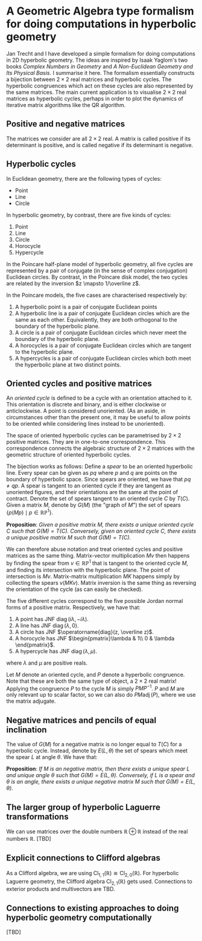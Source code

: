 # A Geometric Algebra type formalism for doing computations in hyperbolic geometry

Jan Trecht and I have developed a simple formalism for doing computations in 2D hyperbolic geometry. The ideas are inspired by Isaak Yaglom's two books *Complex Numbers in Geometry* and *A Non-Euclidean Geometry and Its Physical Basis*. I summarise it here. The formalism essentially constructs a bijection between $2 \times 2$ real matrices and hyperbolic cycles. The hyperbolic congruences which act on these cycles are also represented by the same matrices. The main current application is to visualise $2 \times 2$ real matrices as hyperbolic cycles, perhaps in order to plot the dynamics of iterative matrix algorithms like the QR algorithm.

## Positive and negative matrices

The matrices we consider are all $2 \times 2$ real. A matrix is called positive if its determinant is positive, and is called negative if its determinant is negative.

## Hyperbolic cycles

In Euclidean geometry, there are the following types of cycles:

- Point
- Line
- Circle

In hyperbolic geometry, by contrast, there are five kinds of cycles:

1. Point
2. Line
3. Circle
4. Horocycle
5. Hypercycle

In the Poincare half-plane model of hyperbolic geometry, all five cycles are represented by a pair of conjugate (in the sense of complex conjugation) Euclidean circles. By contrast, in the Poincare disk model, the two cycles are related by the inversion $z \mapsto 1/\overline z$.

In the Poincare models, the five cases are characterised respectively by:

1. A hyperbolic point is a pair of conjugate Euclidean points
2. A hyperbolic line is a pair of conjugate Euclidean circles which are the same as each other. Equivalently, they are both orthogonal to the boundary of the hyperbolic plane.
3. A circle is a pair of conjugate Euclidean circles which never meet the boundary of the hyperbolic plane.
4. A horocycles is a pair of conjugate Euclidean circles which are tangent to the hyperbolic plane.
5. A hypercycles is a pair of conjugate Euclidean circles which both meet the hyperbolic plane at two distinct points.

## Oriented cycles and positive matrices

An *oriented cycle* is defined to be a cycle with an orientation attached to it. This orientation is discrete and binary, and is either clockwise or anticlockwise. A point is considered unoriented. (As an aside, in circumstances other than the present one, it may be useful to allow points to be oriented while considering lines instead to be unoriented).

The space of oriented hyperbolic cycles can be parametrised by $2 \times 2$ positive matrices. They are in one-to-one correspondence. This correspondence connects the algebraic structure of $2 \times 2$ matrices with the geometric structure of oriented hyperbolic cycles.

The bijection works as follows: Define a *spear* to be an oriented hyperbolic line. Every spear can be given as $pq$ where $p$ and $q$ are points on the boundary of hyperbolic space. Since spears are oriented, we have that $pq \neq qp$. A spear is tangent to an oriented cycle if they are tangent as unoriented figures, and their orientations are the same at the point of contract. Denote the set of spears tangent to an oriented cycle $C$ by $T(C)$. Given a matrix $M$, denote by $G(M)$ (the "graph of $M$") the set of spears $\{p(Mp) \mid p \in \mathbb{RP}^1\}$.

**Proposition**: *Given a positive matrix $M$, there exists a unique oriented cycle $C$ such that $G(M) = T(C)$. Conversely, given an oriented cycle $C$, there exists a unique positive matrix $M$ such that $G(M) = T(C)$.*

We can therefore abuse notation and treat oriented cycles and positive matrices as the same thing. Matrix-vector multiplication $Mv$ then happens by finding the spear from $v \in \mathbb{RP}^1$ that is tangent to the oriented cycle $M$, and finding its intersection with the hyperbolic plane. The point of intersection is $Mv$. Matrix-matrix multiplication $MK$ happens simply by collecting the spears $v(MKv)$. Matrix inversion is the same thing as reversing the orientation of the cycle (as can easily be checked).

The five different cycles correspond to the five possible Jordan normal forms of a positive matrix. Respectively, we have that:

1. A point has JNF $\operatorname{diag}(i\lambda,-i\lambda)$.
2. A line has JNF $\operatorname{diag}(\lambda,0)$.
3. A circle has JNF $\operatorname{diag}(z, \overline z)$.
4. A horocycle has JNF $\begin{pmatrix}\lambda & 1\\ 0 & \lambda \end{pmatrix}$.
5. A hypercycle has JNF $\operatorname{diag}(\lambda, \mu)$.

where $\lambda$ and $\mu$ are positive reals.

Let $M$ denote an oriented cycle, and $P$ denote a hyperbolic congruence. Note that these are both the same type of object, a $2 \times 2$ real matrix! Applying the congruence $P$ to the cycle $M$ is simply $PMP^{-1}$. $P$ and $M$ are only relevant up to scalar factor, so we can also do $PM\operatorname{adj}(P)$, where we use the matrix adjugate.

## Negative matrices and pencils of equal inclination

The value of $G(M)$ for a negative matrix is no longer equal to $T(C)$ for a hyperbolic cycle. Instead, denote by $E(L,\theta)$ the set of spears which meet the spear $L$ at angle $\theta$. We have that:

**Proposition**: *If $M$ is an negative matrix, then there exists a unique spear $L$ and unique angle $\theta$ such that $G(M) = E(L,\theta)$. Conversely, if $L$ is a spear and $\theta$ is an angle, there exists a unique negative matrix $M$ such that $G(M) = E(L,\theta)$.*

## The larger group of hyperbolic Laguerre transformations

We can use matrices over the double numbers $\mathbb R \oplus \mathbb R$ instead of the real numbers $\mathbb R$. [TBD]

## Explicit connections to Clifford algebras

As a Clifford algebra, we are using $\operatorname{Cl}_{1,1}(\mathbb R) \cong \operatorname{Cl}_{2,0}(\mathbb R)$. For hyperbolic Laguerre geometry, the Clifford algebra $\operatorname{Cl}_{2,1}(\mathbb R)$ gets used. Connections to exterior products and multivectors are TBD.

## Connections to existing approaches to doing hyperbolic geometry computationally

[TBD]